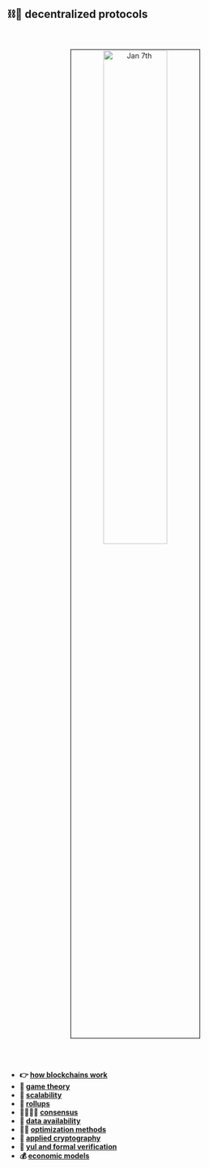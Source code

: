 ## ⛓🧱 decentralized protocols


<br>

<p align="center">
<img src="https://github.com/go-outside-labs/decentralized-protocols-research/assets/138340846/7d7e4381-9edf-40ed-aa5f-1a355a9ffbeb" width="50%" align="center" style="padding:1px;border:1px solid black;" title="Jan 7th"/>
</p>

<br>
<br>

* **👉 [how blockchains work](blockchains)**
* **👾 [game theory](game_theory)**
* **🐚 [scalability](scalability)**
* **🔮 [rollups](rollups)**
* **🫱🏻‍🫲🏽 [consensus](consensus)**
* **📀 [data availability](data_availability)**
* **👍🏽 [optimization methods](optimization)**
* **🧠 [applied cryptography](cryptography)**
* **🔭 [yul and formal verification](yul)**
* **💰 [economic models](economic_models)**
